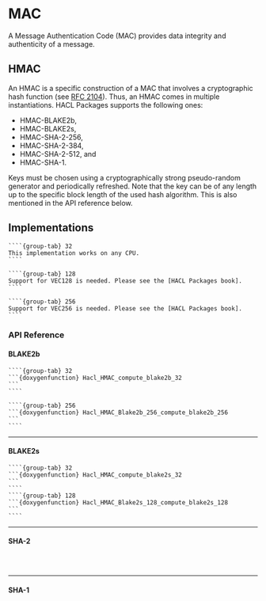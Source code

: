 # MAC

A Message Authentication Code (MAC) provides data integrity and authenticity of a message.

## HMAC

An HMAC is a specific construction of a MAC that involves a cryptographic hash function (see [RFC 2104]).
Thus, an HMAC comes in multiple instantiations.
HACL Packages supports the following ones:

* HMAC-BLAKE2b,
* HMAC-BLAKE2s,
* HMAC-SHA-2-256,
* HMAC-SHA-2-384,
* HMAC-SHA-2-512, and
* HMAC-SHA-1.

Keys must be chosen using a cryptographically strong pseudo-random generator and periodically refreshed.
Note that the key can be of any length up to the specific block length of the used hash algorithm.
This is also mentioned in the API reference below.

## Implementations

`````{tabs}
````{group-tab} 32
This implementation works on any CPU.
````

````{group-tab} 128
Support for VEC128 is needed. Please see the [HACL Packages book].
````

````{group-tab} 256
Support for VEC256 is needed. Please see the [HACL Packages book].
````
`````

### API Reference

#### BLAKE2b

`````{tabs}
````{group-tab} 32
```{doxygenfunction} Hacl_HMAC_compute_blake2b_32
```
````

````{group-tab} 256
```{doxygenfunction} Hacl_HMAC_Blake2b_256_compute_blake2b_256
```
````
`````

--------------------------------------------------------------------------------

#### BLAKE2s

`````{tabs}
````{group-tab} 32
```{doxygenfunction} Hacl_HMAC_compute_blake2s_32
```
````
````{group-tab} 128
```{doxygenfunction} Hacl_HMAC_Blake2s_128_compute_blake2s_128
```
````
`````

--------------------------------------------------------------------------------

#### SHA-2

```{doxygenfunction} Hacl_HMAC_compute_sha2_256
```

```{doxygenfunction} Hacl_HMAC_compute_sha2_384
```

```{doxygenfunction} Hacl_HMAC_compute_sha2_512
```

--------------------------------------------------------------------------------

#### SHA-1

```{doxygenfunction} Hacl_HMAC_legacy_compute_sha1
```

[hacl packages book]: https://tech.cryspen.com/hacl-packages/algorithms.html
[rfc 2104]: https://www.ietf.org/rfc/rfc2104.txt
